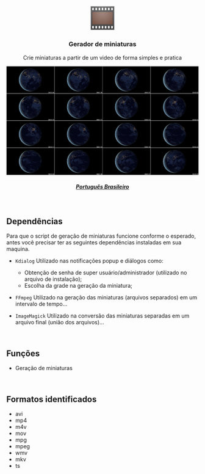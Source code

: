 <p align="center">
  <img width="13%" src="./.github/icon.svg">

  <h3 align="center"><b>Gerador de miniaturas</b></h3>
  <p align="center">Crie miniaturas a partir de um video de forma simples e pratica</p>

  <img src="./.github/thumbnails-preview.gif">

  <a href=""><h5 align="center">Português Brasileiro</h5></a>
</h3>

<br>

## Dependências

Para que o script de geração de miniaturas funcione conforme o esperado, antes você precisar ter as seguintes dependências instaladas em sua maquina.

- `Kdialog`
  Utilizado nas notificações popup e diálogos como: <br>

  - Obtenção de senha de super usuário/administrador (utilizado no arquivo de instalação); <br>
  - Escolha da grade na geração da miniatura;

- `FFmpeg`
  Utilizado na geração das miniaturas (arquivos separados) em um intervalo de tempo...

- `ImageMagick`
  Utilizado na conversão das miniaturas separadas em um arquivo final (união dos arquivos)...

<br>

## Funções

- Geração de miniaturas

<br>

## Formatos identificados

- avi
- mp4
- m4v
- mov
- mpg
- mpeg
- wmv
- mkv
- ts
